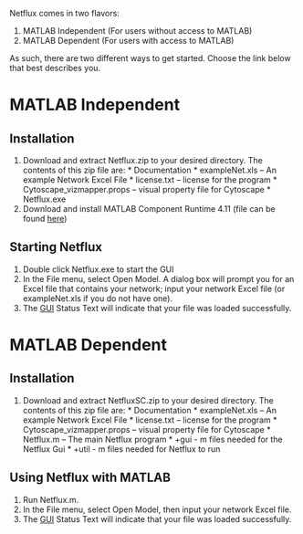 Netflux comes in two flavors:
  1. MATLAB Independent (For users without access to MATLAB)
  1. MATLAB Dependent (For users with access to MATLAB)

As such, there are two different ways to get started.  Choose the link below that best describes you.



# MATLAB Independent #
## Installation ##
  1. Download and extract Netflux.zip to your desired directory. The contents of this zip file are:
    * Documentation
    * exampleNet.xls – An example Network Excel File
    * license.txt – license for the program
    * Cytoscape\_vizmapper.props – visual property file for Cytoscape
    * Netflux.exe
  1. Download and install MATLAB Component Runtime 4.11 (file can be found [here](http://people.virginia.edu/~jjs3g/netflux/MCRInstaller_Windows4p11.exe))

## Starting Netflux ##
  1. Double click Netflux.exe to start the GUI
  1. In the File menu, select Open Model. A dialog box will prompt you for an Excel file that contains your network; input your network Excel file (or exampleNet.xls if you do not have one).
  1. The [GUI](GUIOverview#GUI.md) Status Text will indicate that your file was loaded successfully.






# MATLAB Dependent #
## Installation ##
  1. Download and extract NetfluxSC.zip to your desired directory. The contents of this zip file are:
    * Documentation
    * exampleNet.xls – An example Network Excel File
    * license.txt – license for the program
    * Cytoscape\_vizmapper.props – visual property file for Cytoscape
    * Netflux.m – The main Netflux program
    * +gui - m files needed for the Netflux Gui
    * +util - m files needed for Netflux to run

## Using Netflux with MATLAB ##
  1. Run Netflux.m.
  1. In the File menu, select Open Model, then input your network Excel file.
  1. The [GUI](GUIOverview#GUI.md) Status Text will indicate that your file was loaded successfully.